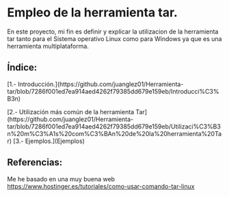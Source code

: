#  Empleo de la herramienta tar.
En este proyecto, mi fin es definir y explicar la utilizacion de la herramienta tar tanto para el Sistema operativo Linux como para Windows ya que es una herramienta multiplataforma.

## Índice:
<p>[1.- Introducción.](https://github.com/juanglez01/Herramienta-tar/blob/7286f001ed7ea914aed4262f79385dd679e159eb/Introducci%C3%B3n)</p>
[2.- Utilización más común de la herramienta Tar](https://github.com/juanglez01/Herramienta-tar/blob/7286f001ed7ea914aed4262f79385dd679e159eb/Utilizaci%C3%B3n%20m%C3%A1s%20com%C3%BAn%20de%20la%20herramienta%20Tar)
[3.- Ejemplos.](Ejemplos)

## Referencias:
Me he basado en una muy buena web  https://www.hostinger.es/tutoriales/como-usar-comando-tar-linux

